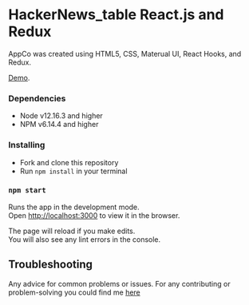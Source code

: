 # HackerNews_table React.js and Redux

AppCo was created using HTML5, CSS, Materual UI, React Hooks, and Redux.

[Demo](https://jastler.github.io/HackerNews_table).

### Dependencies
* Node v12.16.3 and higher
* NPM v6.14.4 and higher

### Installing
* Fork and clone this repository
* Run `npm install` in your terminal

### `npm start`

Runs the app in the development mode.\
Open [http://localhost:3000](http://localhost:3000) to view it in the browser.

The page will reload if you make edits.\
You will also see any lint errors in the console.

## Troubleshooting

Any advice for common problems or issues.
For any contributing or problem-solving you could find me [here](https://t.me/chirkovtaras)
